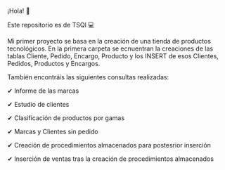 ¡Hola! 👋

Este repositorio es de TSQl 💻

Mi primer proyecto se basa en la creación de una tienda de productos tecnológicos. En la primera carpeta se ecnuentran la creaciones de las tablas Cliente, Pedido, Encargo, Producto
y los INSERT de esos Clientes, Pedidos, Productos y Encargos.

También encontráis las siguientes consultas realizadas:

✔ Informe de las marcas

✔ Estudio de clientes

✔ Clasificación de productos por gamas 

✔ Marcas y Clientes sin pedido

✔ Creación de procedimientos almacenados para postesrior inserción

✔ Inserción de ventas tras la creación de procedimientos almacenados
